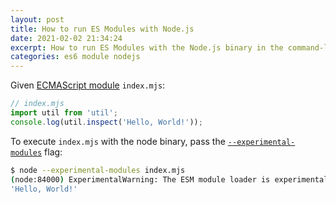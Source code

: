 ```yaml
---
layout: post
title: How to run ES Modules with Node.js
date: 2021-02-02 21:34:24
excerpt: How to run ES Modules with the Node.js binary in the command-line interface (CLI).
categories: es6 module nodejs
---
```


Given [ECMAScript module](https://nodejs.org/api/esm.html) `index.mjs`:

```js
// index.mjs
import util from 'util';
console.log(util.inspect('Hello, World!'));
```

To execute `index.mjs` with the node binary, pass the [`--experimental-modules`](https://nodejs.medium.com/announcing-a-new-experimental-modules-1be8d2d6c2ff) flag:

```sh
$ node --experimental-modules index.mjs
(node:84000) ExperimentalWarning: The ESM module loader is experimental.
'Hello, World!'
```
